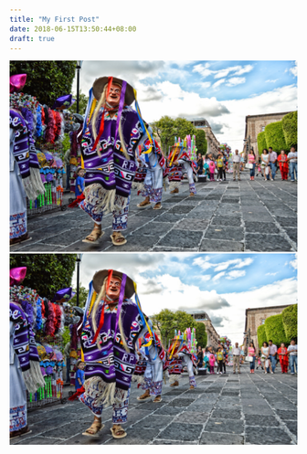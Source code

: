 ```yaml
---
title: "My First Post"
date: 2018-06-15T13:50:44+08:00
draft: true
---
```


![](/static/new2.jpg)
![new](/static/img/new2.jpg)